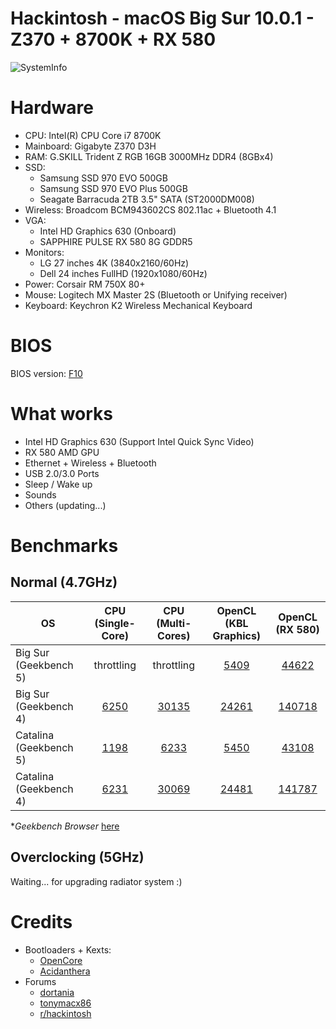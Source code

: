 

# Hackintosh - macOS Big Sur 10.0.1 - Z370 + 8700K + RX 580
![SystemInfo](https://raw.githubusercontent.com/huongdp/Hackintosh/master/Screenshot/BigSur/Overview.png)

# Hardware

- CPU: Intel(R) CPU Core i7 8700K
- Mainboard: Gigabyte Z370 D3H
- RAM: G.SKILL Trident Z RGB 16GB 3000MHz DDR4 (8GBx4) 
- SSD:
    - Samsung SSD 970 EVO 500GB
    - Samsung SSD 970 EVO Plus 500GB
    - Seagate Barracuda 2TB 3.5" SATA (ST2000DM008)
- Wireless: Broadcom BCM943602CS  802.11ac + Bluetooth 4.1
- VGA:
  - Intel HD Graphics 630 (Onboard)
  - SAPPHIRE PULSE RX 580 8G GDDR5
- Monitors:
  - LG 27 inches 4K (3840x2160/60Hz)
  - Dell 24 inches FullHD (1920x1080/60Hz)
- Power: Corsair RM 750X 80+
- Mouse: Logitech MX Master 2S (Bluetooth or Unifying receiver)
- Keyboard: Keychron K2 Wireless Mechanical Keyboard

# BIOS
 BIOS version: [F10](https://www.gigabyte.com/Motherboard/Z370M-D3H-rev-10/support#support-dl-bios)

# What works
 - Intel HD Graphics 630 (Support Intel Quick Sync Video)
 - RX 580 AMD GPU
 - Ethernet + Wireless + Bluetooth
 - USB 2.0/3.0 Ports
 - Sleep / Wake up
 - Sounds
 - Others (updating...)
# Benchmarks
## **Normal (4.7GHz)**

OS                    | CPU (Single-Core) | CPU (Multi-Cores) | OpenCL (KBL Graphics) | OpenCL (RX 580)
----------------------|:-----------------:|:-----------------:|:------------------:|:-------:
Big Sur (Geekbench 5) |throttling|throttling|[5409](1211633)|[44622](1211665)
Big Sur (Geekbench 4) |[6250](15630067)|[30135](15630067)|[24261](4863112)|[140718](4863107)
Catalina (Geekbench 5)|[1198](2932351)|[6233](2932351)|[5450](1211793)|[43108](1211263)
Catalina (Geekbench 4)|[6231](15629857)|[30069](15629857)|[24481](4863075)|[141787](4863077)

  \**Geekbench Browser* [here](https://browser.geekbench.com/v4/cpu/15630067)

## **Overclocking (5GHz)**

  Waiting... for upgrading radiator system :)

# Credits
- Bootloaders + Kexts:
  - [OpenCore](https://github.com/acidanthera/OpenCorePkg)
  - [Acidanthera](https://github.com/acidanthera/OpenCorePkg)
- Forums
  - [dortania](https://dortania.github.io/OpenCore-Desktop-Guide)
  - [tonymacx86](https://www.tonymacx86.com)
  - [r/hackintosh](https://www.reddit.com/r/hackintosh)
